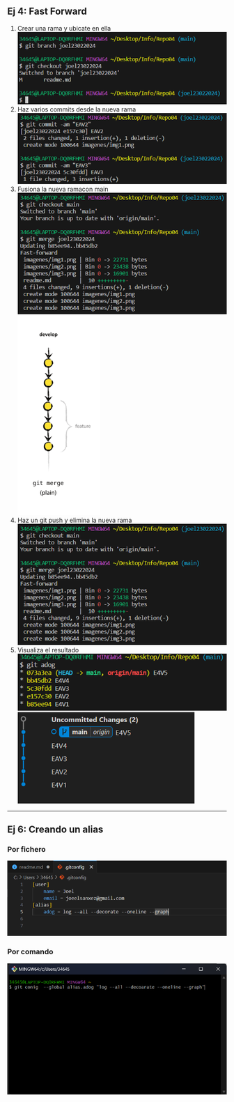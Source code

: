 ## Ej 4: Fast Forward
1. Crear una rama y ubicate en ella  
![error](./imagenes/img1.png)  
2. Haz varios commits desde la nueva rama  
![error](./imagenes/img2.png)  
3. Fusiona la nueva ramacon main  
![error](./imagenes/img4.png)  
![error](./imagenes/img3.png)  
4. Haz un git push y elimina la nueva rama  
![error](./imagenes/img5.png)  
5. Visualiza el resultado  
![error](./imagenes/img6.png)  
![error](./imagenes/img7.png)  
***
## Ej 6: Creando un alias
### Por fichero  
![error](./imagenes/img8.png)  
### Por comando  
![error](./imagenes/img9.png)  